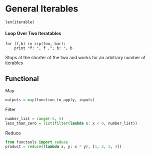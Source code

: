 # General Iterables

`len(iterable)`

#### Loop Over Two Iteratables

```
for (f,b) in zip(foo, bar):
    print "f: ", f ,"; b: ", b
```

Stops at the shorter of the two and works for an arbitrary number of iterables

## Functional 

Map

```python
outputs = map(function_to_apply, inputs)
```

Filter

```python
number_list = range(-5, 5)
less_than_zero = list(filter(lambda x: x < 0, number_list))
```

Reduce

```python
from functools import reduce
product = reduce((lambda x, y: x * y), [1, 2, 3, 4])
```